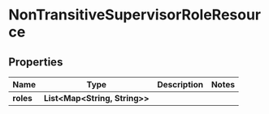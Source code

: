 

# NonTransitiveSupervisorRoleResource


## Properties

Name | Type | Description | Notes
------------ | ------------- | ------------- | -------------
**roles** | **List&lt;Map&lt;String, String&gt;&gt;** |  | 



